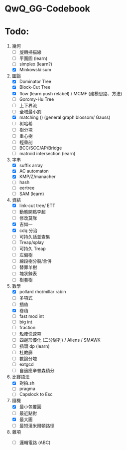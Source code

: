 # QwQ_GG-Codebook

# Todo:
1. 幾何
    - [ ] 旋轉掃描線
    - [ ] 平面圖 (learn)
    - [ ] simplex (learn?)
    - [x] Minkowski sum
    
2. 圖論
    - [x] Dominator Tree
    - [x] Block-Cut Tree
    - [x] flow (learn push relabel) / MCMF (建模思路、方法)
    - [ ] Goromy-Hu Tree
    - [ ] 上下界流
    - [ ] 全域最小割
    - [x] matching () (general graph blossom/ Gauss)
    - [ ] 树哈希
    - [ ] 樹分塊
    - [ ] 重心樹
    - [ ] 輕重剖
    - [ ] BCC/SCC/AP/Bridge
    - [ ] matroid intersection (learn)
3. 字串
    - [x] suffix array
    - [x] AC automaton
    - [x] KMP/Z/manacher
    - [ ] hash
    - [ ] eertree
    - [ ] SAM (learn)
4. 資結
    - [x] link-cut tree/ ETT
    - [ ] 動態開點李超
    - [ ] 修改莫隊
    - [x] 吉如一
    - [x] cdq 分治
    - [ ] 可持久話並查集
    - [ ] Treap/splay
    - [ ] 可持久 Treap
    - [ ] 左偏樹
    - [ ] 線段樹分裂/合併
    - [ ] 替罪羊樹
    - [ ] 塊狀鍊表
    - [ ] 樹套樹
5. 數學
    - [x] pollard rho/millar rabin
    - [ ] 多項式
    - [ ] 插值
    - [x] 卷積
    - [ ] fast mod int
    - [ ] big int
    - [ ] fraction
    - [ ] 矩陣快速冪
    - [ ] 四邊形優化 (二分隊列) / Aliens / SMAWK
    - [ ] 插頭 dp (learn)
    - [ ] 杜教篩
    - [ ] 數論分塊
    - [ ] extgcd
    - [ ] 自適應辛普森積分
6. 比賽語法
    - [x] 對拍.sh
    - [ ] pragma
    - [ ] Capslock to Esc
7. 隨機
    - [x] 最小包覆圓
    - [ ] 最近點對
    - [x] 最大團
    - [ ] 最短漢米爾頓路徑
8. 雜項
    - [ ] 邏輯電路 (ABC) 
     

